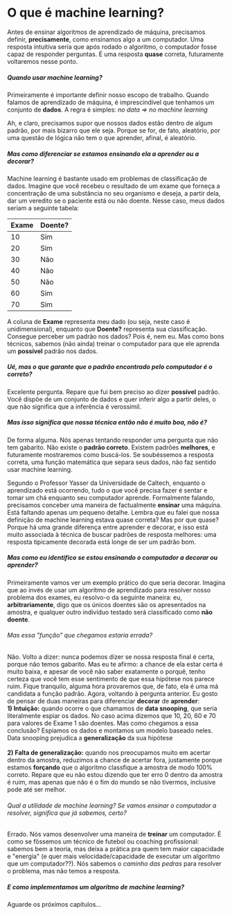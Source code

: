 # O que é machine learning?

   Antes de ensinar algoritmos de aprendizado de máquina, precisamos definir, **precisamente**, como ensinamos algo a um computador. Uma resposta intuitiva seria que após rodado o algoritmo, o computador fosse capaz de responder perguntas. É uma resposta **quase** correta, futuramente voltaremos nesse ponto.

  ##### Quando usar machine learning?  
   Primeiramente é importante definir nosso escopo de trabalho. Quando falamos de aprendizado de máquina, é imprescindível que tenhamos um conjunto de **dados**. A regra é simples: *no data => no machine learning*</p>
   <p>Ah, e claro, precisamos supor que nossos dados estão dentro de algum padrão, por mais bizarro que ele seja. Porque se for, de fato, aleatório, por uma questão de lógica não tem o que aprender, afinal, é aleatório.</p>

   ##### Mas como diferenciar se estamos ensinando ela a *aprender* ou a *decorar*?

   <p>Machine learning é bastante usado em problemas de classificação de dados. Imagine que você recebeu o resultado de um exame que forneça a concentração de uma substância no seu organismo e deseja, a partir dela, dar um veredito se o paciente está ou não doente. Nesse caso, meus dados seriam a seguinte tabela:</p>

  | Exame | Doente? |
  |-------|---------|
  | 10    | Sim     |   
  | 20    | Sim     |   
  | 30    | Não     |
  | 40    | Não     |
  | 50    | Não     |
  | 60    | Sim     |
  | 70    | Sim     |

  A coluna de **Exame** representa meu dado (ou seja, neste caso é unidimensional), enquanto que **Doente?** representa sua classificação. Consegue perceber um padrão nos dados? Pois é, nem eu. Mas como bons técnicos, sabemos (não ainda) treinar o computador para que ele aprenda um **possível** padrão nos dados.

  ##### Ué, mas o que garante que o padrão encontrado pelo computador é o correto?

  Excelente pergunta. Repare que fui bem preciso ao dizer **possível** padrão. Você dispõe de um conjunto de dados e quer inferir algo a partir deles, o que não significa que a inferência é verossímil.

  ##### Mas isso significa que nossa técnica então não é muito boa, não é?


  De forma alguma. Nós apenas tentando responder uma pergunta que não tem gabarito. Não existe o **padrão correto**. Existem padrões **melhores**, e futuramente mostraremos como buscá-los. Se soubéssemos a resposta correta, uma função matemática que separa seus dados, não faz sentido usar machine learning.

  Segundo o Professor Yasser da Universidade de Caltech, enquanto o aprendizado está ocorrendo, tudo o que você precisa fazer é sentar e tomar um chá enquanto seu computador aprende. Formalmente falando, precisamos conceber uma maneira de factualmente **ensinar** uma máquina. Está faltando apenas um pequeno detalhe. Lembra que eu falei que nossa definição de machine learning estava quase correta? Mas por que quase? Porque há uma grande diferença entre aprender e decorar, e isso está muito associada à técnica de buscar padrões de resposta melhores: uma resposta tipicamente decorada está longe de ser um padrão bom.

  ##### Mas como eu identifico se estou ensinando o computador a decorar ou aprender?

  Primeiramente vamos ver um exemplo prático do que seria decorar. Imagina que ao invés de usar um algoritmo de aprendizado para resolver nosso problema dos exames, eu resolvo-o da seguinte maneira: eu, **arbitrariamente**, digo que os únicos doentes são os apresentados na amostra, e qualquer outro indivíduo testado será classificado como **não doente**.

  ###### Mas essa "função" que chegamos estaria errada?

  Não. Volto a dizer: nunca podemos dizer se nossa resposta final é certa, porque não temos gabarito. Mas eu te afirmo: a chance de ela estar certa é muito baixa, e apesar de você não saber exatamente o porquê, tenho certeza que você tem esse sentimento de que essa hipótese nos parece ruim. Fique tranquilo, alguma hora provaremos que, de fato, ela é uma má candidata a função padrão.
   Agora, voltando à pergunta anterior. Eu gosto de pensar de duas maneiras para diferenciar **decorar** de **aprender**:<br>
  **1) Intuição:** quando ocorre o que chamamos de **data snooping**, que seria literalmente espiar os dados. No caso acima dizemos que 10, 20, 60 e 70 para valores de Exame 1 são doentes. Mas como chegamos a essa conclusão? Espiamos os dados e montamos um modelo baseado neles. Data snooping prejudica a **generalização** da sua hipótese <br><br>
  **2) Falta de generalização:** quando nos preocupamos muito em acertar dentro da amostra, reduzimos a chance de acertar fora, justamente porque estamos **forçando** que o algoritmo classfique a amostra de modo 100% correto. Repare que eu não estou dizendo que ter erro 0 dentro da amostra é ruim, mas apenas que não é o fim do mundo se não tivermos, inclusive pode até ser melhor.

  ###### Qual a utilidade de machine learning? Se vamos ensinar o computador a resolver, significa que já sabemos, certo?

  Errado. Nós vamos desenvolver uma maneira de **treinar** um computador. É como se fôssemos um técnico de futebol ou coaching profissional: sabemos bem a teoria, mas deixa a prática pra quem tem maior capacidade e "energia" (e quer mais velocidade/capacidade de executar um algoritmo que um computador??). Nós sabemos o *caminho das pedras* para resolver o problema, mas não temos a resposta.

  ##### E como implementamos um algoritmo de machine learning?
  Aguarde os próximos capítulos...
